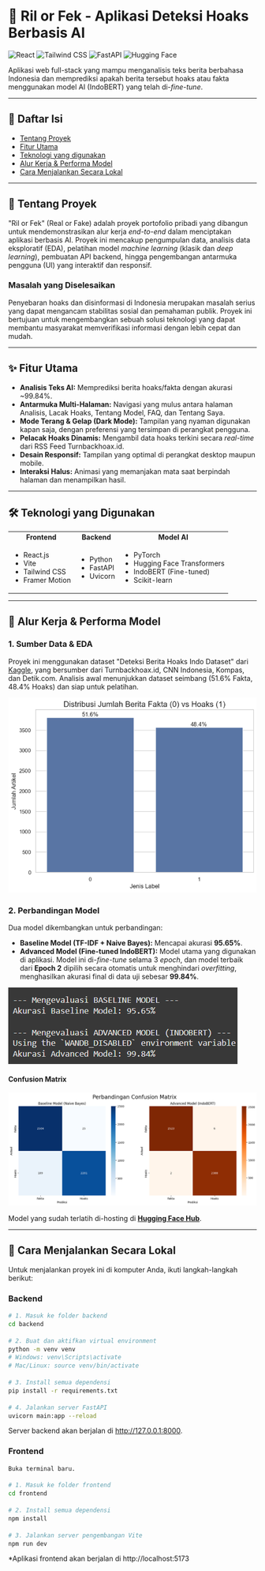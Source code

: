# 🤖 Ril or Fek - Aplikasi Deteksi Hoaks Berbasis AI

![React](https://img.shields.io/badge/React-20232A?style=for-the-badge&logo=react&logoColor=61DAFB) ![Tailwind CSS](https://img.shields.io/badge/Tailwind_CSS-38B2AC?style=for-the-badge&logo=tailwind-css&logoColor=white) ![FastAPI](https://img.shields.io/badge/FastAPI-005571?style=for-the-badge&logo=fastapi&logoColor=white) ![Hugging Face](https://img.shields.io/badge/%F0%9F%A4%97%20Hugging_Face-Models-yellow?style=for-the-badge)

Aplikasi web full-stack yang mampu menganalisis teks berita berbahasa Indonesia dan memprediksi apakah berita tersebut hoaks atau fakta menggunakan model AI (IndoBERT) yang telah di-*fine-tune*.


---

## 📜 Daftar Isi
* [Tentang Proyek](#-tentang-proyek)
* [Fitur Utama](#-fitur-utama)
* [Teknologi yang digunakan](#-teknologi-yang-digunakan)
* [Alur Kerja & Performa Model](#-alur-kerja--performa-model)
* [Cara Menjalankan Secara Lokal](#-cara-menjalankan-secara-lokal)

---

## 📖 Tentang Proyek

"Ril or Fek" (Real or Fake) adalah proyek portofolio pribadi yang dibangun untuk mendemonstrasikan alur kerja *end-to-end* dalam menciptakan aplikasi berbasis AI. Proyek ini mencakup pengumpulan data, analisis data eksploratif (EDA), pelatihan model *machine learning* (klasik dan *deep learning*), pembuatan API backend, hingga pengembangan antarmuka pengguna (UI) yang interaktif dan responsif.

### Masalah yang Diselesaikan
Penyebaran hoaks dan disinformasi di Indonesia merupakan masalah serius yang dapat mengancam stabilitas sosial dan pemahaman publik. Proyek ini bertujuan untuk mengembangkan sebuah solusi teknologi yang dapat membantu masyarakat memverifikasi informasi dengan lebih cepat dan mudah.

---

## ✨ Fitur Utama

* **Analisis Teks AI:** Memprediksi berita hoaks/fakta dengan akurasi ~99.84%.
* **Antarmuka Multi-Halaman:** Navigasi yang mulus antara halaman Analisis, Lacak Hoaks, Tentang Model, FAQ, dan Tentang Saya.
* **Mode Terang & Gelap (Dark Mode):** Tampilan yang nyaman digunakan kapan saja, dengan preferensi yang tersimpan di perangkat pengguna.
* **Pelacak Hoaks Dinamis:** Mengambil data hoaks terkini secara *real-time* dari RSS Feed Turnbackhoax.id.
* **Desain Responsif:** Tampilan yang optimal di perangkat desktop maupun mobile.
* **Interaksi Halus:** Animasi yang memanjakan mata saat berpindah halaman dan menampilkan hasil.

---

## 🛠️ Teknologi yang Digunakan

<table>
  <tr>
    <td align="center"><strong>Frontend</strong></td>
    <td align="center"><strong>Backend</strong></td>
    <td align="center"><strong>Model AI</strong></td>
  </tr>
  <tr>
    <td>
      <ul>
        <li>React.js</li>
        <li>Vite</li>
        <li>Tailwind CSS</li>
        <li>Framer Motion</li>
      </ul>
    </td>
    <td>
      <ul>
        <li>Python</li>
        <li>FastAPI</li>
        <li>Uvicorn</li>
      </ul>
    </td>
     <td>
      <ul>
        <li>PyTorch</li>
        <li>Hugging Face Transformers</li>
        <li>IndoBERT (Fine-tuned)</li>
        <li>Scikit-learn</li>
      </ul>
    </td>
  </tr>
</table>

---

## 🧠 Alur Kerja & Performa Model

### 1. Sumber Data & EDA
Proyek ini menggunakan dataset "Deteksi Berita Hoaks Indo Dataset" dari [Kaggle](https://www.kaggle.com/datasets/mochamadabdulazis/deteksi-berita-hoaks-indo-dataset), yang bersumber dari Turnbackhoax.id, CNN Indonesia, Kompas, dan Detik.com. Analisis awal menunjukkan dataset seimbang (51.6% Fakta, 48.4% Hoaks) dan siap untuk pelatihan.

![Distribusi Label EDA](img/EDA.png)

### 2. Perbandingan Model
Dua model dikembangkan untuk perbandingan:

* **Baseline Model (TF-IDF + Naive Bayes):** Mencapai akurasi **95.65%**.
* **Advanced Model (Fine-tuned IndoBERT):** Model utama yang digunakan di aplikasi. Model ini di-*fine-tune* selama 3 *epoch*, dan model terbaik dari **Epoch 2** dipilih secara otomatis untuk menghindari *overfitting*, menghasilkan akurasi final di data uji sebesar **99.84%**.

![Akurasi IndoBERT Model](img/akurasi.png)

#### Confusion Matrix

![Confusion Matrix IndoBert Model](img/indobert.png)

Model yang sudah terlatih di-hosting di [**Hugging Face Hub**](https://huggingface.co/faris27/indobert-hoax-detection).

---

## 🚀 Cara Menjalankan Secara Lokal

Untuk menjalankan proyek ini di komputer Anda, ikuti langkah-langkah berikut:

### Backend
```bash
# 1. Masuk ke folder backend
cd backend

# 2. Buat dan aktifkan virtual environment
python -m venv venv
# Windows: venv\Scripts\activate
# Mac/Linux: source venv/bin/activate

# 3. Install semua dependensi
pip install -r requirements.txt

# 4. Jalankan server FastAPI
uvicorn main:app --reload
```
Server backend akan berjalan di http://127.0.0.1:8000.


### Frontend
``` bash
Buka terminal baru.

# 1. Masuk ke folder frontend
cd frontend

# 2. Install semua dependensi
npm install

# 3. Jalankan server pengembangan Vite
npm run dev
```
*Aplikasi frontend akan berjalan di http://localhost:5173
